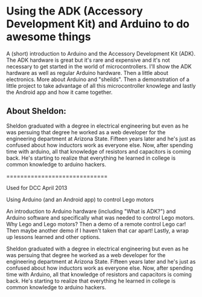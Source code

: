 Using the ADK (Accessory Development Kit) and Arduino to do awesome things
=========

A (short) introduction to Arduino and the Accessory Development Kit (ADK). The ADK hardware is great but it's rare and expensive and it's not necessary to get started in the world of microcontrollers.  I'll show the ADK hardware as well as regular Arduino hardware. Then a little about electronics. More about Arduino and "sheilds". Then a demonstration of a little project to take advantage of all this microcontroller knowlege and lastly the Android app and how it came together.


About Sheldon:
---------

Sheldon graduated with a degree in electrical engineering but even as he was persuing that degree he worked as a web developer for the engineering department at Arizona State. Fifteen years later and he's just as confused about how inductors work as everyone else. Now, after spending time with arduino, all that knowledge of resistors and capacitors is coming back. He's starting to realize that everything he learned in college is common knowledge to arduino hackers.


=============================

Used for DCC April 2013

Using Arduino (and an Android app) to control Lego motors

An introduction to Arduino hardware (including "What is ADK?") and Arduino software and specifically what was needed to control Lego motors. Why Lego and Lego motors? Then a demo of a remote control Lego car! Then maybe another demo if I haven't taken that car apart! Lastly, a wrap up lessons learned and other options.


Sheldon graduated with a degree in electrical engineering but even as he was persuing that degree he worked as a web developer for the engineering department at Arizona State. Fifteen years later and he's just as confused about how inductors work as everyone else. Now, after spending time with Arduino, all that knowledge of resistors and capacitors is coming back. He's starting to realize that everything he learned in college is common knowledge to arduino hackers.